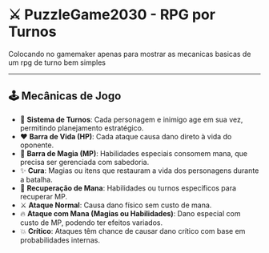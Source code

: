 # ⚔️ PuzzleGame2030 - RPG por Turnos

Colocando no gamemaker apenas para mostrar as mecanicas basicas de um rpg de turno bem simples

---

## 🕹️ Mecânicas de Jogo

- 🔁 **Sistema de Turnos**: Cada personagem e inimigo age em sua vez, permitindo planejamento estratégico.
- ❤️ **Barra de Vida (HP)**: Cada ataque causa dano direto à vida do oponente.
- 🔷 **Barra de Magia (MP)**: Habilidades especiais consomem mana, que precisa ser gerenciada com sabedoria.
- ✨ **Cura**: Magias ou itens que restauram a vida dos personagens durante a batalha.
- 🔋 **Recuperação de Mana**: Habilidades ou turnos específicos para recuperar MP.
- ⚔️ **Ataque Normal**: Causa dano físico sem custo de mana.
- 🔥 **Ataque com Mana (Magias ou Habilidades)**: Dano especial com custo de MP, podendo ter efeitos variados.
- 💥 **Crítico**: Ataques têm chance de causar dano crítico com base em probabilidades internas.
